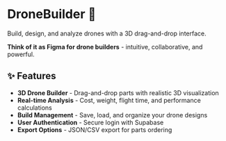 # DroneBuilder 🚁

Build, design, and analyze drones with a 3D drag-and-drop interface.

**Think of it as Figma for drone builders** - intuitive, collaborative, and powerful.

## ✨ Features

- **3D Drone Builder** - Drag-and-drop parts with realistic 3D visualization
- **Real-time Analysis** - Cost, weight, flight time, and performance calculations
- **Build Management** - Save, load, and organize your drone designs
- **User Authentication** - Secure login with Supabase
- **Export Options** - JSON/CSV export for parts ordering

